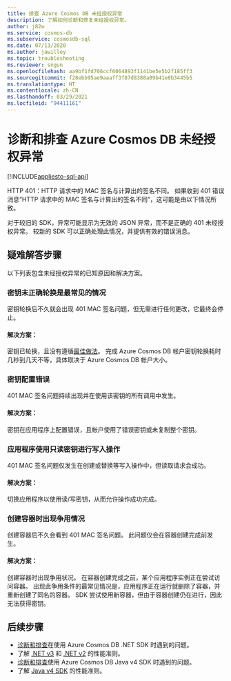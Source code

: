 ```yaml
---
title: 排查 Azure Cosmos DB 未经授权异常
description: 了解如何诊断和修复未经授权异常。
author: j82w
ms.service: cosmos-db
ms.subservice: cosmosdb-sql
ms.date: 07/13/2020
ms.author: jawilley
ms.topic: troubleshooting
ms.reviewer: sngun
ms.openlocfilehash: aa9bf1fd706ccf6064893f1141be5e5b2f185ff3
ms.sourcegitcommit: f28ebb95ae9aaaff3f87d8388a09b41e0b3445b5
ms.translationtype: HT
ms.contentlocale: zh-CN
ms.lasthandoff: 03/29/2021
ms.locfileid: "94411161"
---
```

# <a name="diagnose-and-troubleshoot-azure-cosmos-db-unauthorized-exceptions"></a>诊断和排查 Azure Cosmos DB 未经授权异常
[!INCLUDE[appliesto-sql-api](includes/appliesto-sql-api.md)]

HTTP 401：HTTP 请求中的 MAC 签名与计算出的签名不同。
如果收到 401 错误消息“HTTP 请求中的 MAC 签名与计算出的签名不同”，这可能是由以下情况所致。

对于较旧的 SDK，异常可能显示为无效的 JSON 异常，而不是正确的 401 未经授权异常。 较新的 SDK 可以正确处理此情况，并提供有效的错误消息。

## <a name="troubleshooting-steps"></a>疑难解答步骤
以下列表包含未经授权异常的已知原因和解决方案。

### <a name="the-key-wasnt-properly-rotated-is-the-most-common-scenario"></a>密钥未正确轮换是最常见的情况
密钥轮换后不久就会出现 401 MAC 签名问题，但无需进行任何更改，它最终会停止。 

#### <a name="solution"></a>解决方案：
密钥已轮换，且没有遵循[最佳做法](secure-access-to-data.md#key-rotation)。 完成 Azure Cosmos DB 帐户密钥轮换耗时几秒到几天不等，具体取决于 Azure Cosmos DB 帐户大小。

### <a name="the-key-is-misconfigured"></a>密钥配置错误 
401 MAC 签名问题持续出现并在使用该密钥的所有调用中发生。

#### <a name="solution"></a>解决方案：
密钥在应用程序上配置错误，且帐户使用了错误密钥或未复制整个密钥。

### <a name="the-application-is-using-the-read-only-keys-for-write-operations"></a>应用程序使用只读密钥进行写入操作
401 MAC 签名问题仅发生在创建或替换等写入操作中，但读取请求会成功。

#### <a name="solution"></a>解决方案：
切换应用程序以使用读/写密钥，从而允许操作成功完成。

### <a name="race-condition-with-create-container"></a>创建容器时出现争用情况
创建容器后不久会看到 401 MAC 签名问题。 此问题仅会在容器创建完成前发生。

#### <a name="solution"></a>解决方案：
创建容器时出现争用状况。 在容器创建完成之前，某个应用程序实例正在尝试访问容器。 出现此争用条件的最常见情况是，应用程序正在运行就删除了容器，并重新创建了同名的容器。 SDK 尝试使用新容器，但由于容器创建仍在进行，因此无法获得密钥。

## <a name="next-steps"></a>后续步骤
* [诊断和排查](troubleshoot-dot-net-sdk.md)在使用 Azure Cosmos DB .NET SDK 时遇到的问题。
* 了解 [.NET v3](performance-tips-dotnet-sdk-v3-sql.md) 和 [.NET v2](performance-tips.md) 的性能准则。
* [诊断和排查](troubleshoot-java-sdk-v4-sql.md)使用 Azure Cosmos DB Java v4 SDK 时遇到的问题。
* 了解 [Java v4 SDK](performance-tips-java-sdk-v4-sql.md) 的性能准则。